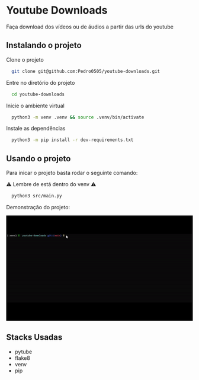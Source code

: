 # Youtube Downloads

Faça download dos vídeos ou de áudios a partir das urls do youtube 

## Instalando o projeto

Clone o projeto

```bash
  git clone git@github.com:Pedro0505/youtube-downloads.git
```

Entre no diretório do projeto

```bash
  cd youtube-downloads
```

Inicie o ambiente virtual

```bash
  python3 -m venv .venv && source .venv/bin/activate
```

Instale as dependências

```bash
  python3 -m pip install -r dev-requirements.txt
```

## Usando o projeto

Para inicar o projeto basta rodar o seguinte comando:

⚠️ Lembre de está dentro do venv ⚠️

```bash
  python3 src/main.py
```

Demonstração do projeto:

![](https://github.com/Pedro0505/youtube-downloads/blob/main/public/project-introduction.gif)

## Stacks Usadas

- pytube
- flake8
- venv
- pip
